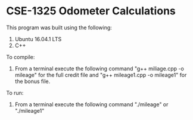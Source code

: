 # CSE-1325 Odometer Calculations

This program was built using the following:

1. Ubuntu 16.04.1 LTS
2. C++

To compile:
1. From a terminal execute the following command "g++ miliage.cpp -o mileage" for the full credit file and "g++ mileage1.cpp -o mileage1" for the bonus file.

To run:
1. From a terminal execute the following command "./mileage" or "./mileage1"
